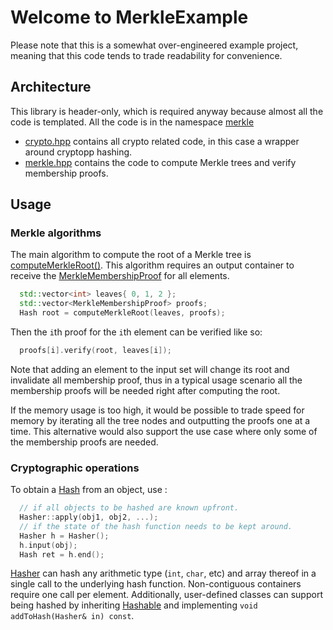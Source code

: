 # Welcome to MerkleExample

Please note that this is a somewhat over-engineered example project, meaning that this code tends to trade readability
for convenience.

## Architecture

This library is header-only, which is required anyway because almost all the code is templated.
All the code is in the namespace [merkle](merkleexample/namespacemerkle.md)

- [crypto.hpp](merkleexample/crypto_8hpp.md) contains all crypto related code, in this case a wrapper
  around cryptopp hashing.
- [merkle.hpp](merkleexample/merkle_8hpp.md) contains the code to compute Merkle trees and verify membership proofs.

## Usage

### Merkle algorithms

The main algorithm to compute the root of a Merkle tree is [computeMerkleRoot()](merkleexample/namespacemerkle.md#public-functions). This algorithm requires an output
container to receive the [MerkleMembershipProof](merkleexample/classmerkle_1_1_merkle_membership_proof.md) for all elements.

```C++
  std::vector<int> leaves{ 0, 1, 2 };
  std::vector<MerkleMembershipProof> proofs;
  Hash root = computeMerkleRoot(leaves, proofs);
```

Then the `i`th proof for the `i`th element can be verified like so:

```C++
  proofs[i].verify(root, leaves[i]);
```

Note that adding an element to the input set will change its root and invalidate all membership proof, thus in a typical
usage scenario all the membership proofs will be needed right after computing the root. 

If the memory usage is too high, it would be possible to trade speed for memory by iterating all the tree nodes and outputting the proofs one at a time. 
This alternative would also support the use case where only some of the membership proofs are needed.

### Cryptographic operations

To obtain a [Hash](merkleexample/classmerkle_1_1_hash.md) from an object, use :

```C++
  // if all objects to be hashed are known upfront.
  Hasher::apply(obj1, obj2, ...);
  // if the state of the hash function needs to be kept around.
  Hasher h = Hasher();
  h.input(obj);
  Hash ret = h.end();
```

[Hasher](merkleexample/classmerkle_1_1_hasher.md) can hash any arithmetic type (`int`, `char`, etc) and array thereof in
a single call to the underlying hash function. Non-contiguous containers require one call per element. Additionally,
user-defined classes can support being hashed by inheriting [Hashable](merkleexample/classmerkle_1_1_hashable.md) and
implementing `void addToHash(Hasher& in) const`.

